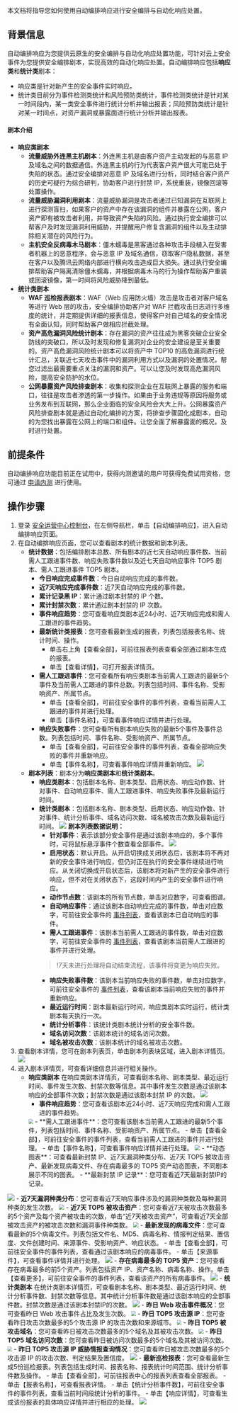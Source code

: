 本文档将指导您如何使用自动编排响应进行安全编排与自动化响应处置。

## 背景信息
自动编排响应为您提供云原生的安全编排与自动化响应处置功能，可针对云上安全事件为您提供安全编排剧本，实现高效的自动化响应处置。自动编排响应包括**响应类**和**统计类**剧本：
- 响应类是针对新产生的安全事件实时响应。
- 统计类目前分为事件检测类统计和风险预防类统计，事件检测类统计是针对某一时间段内，某一类安全事件进行统计分析并输出报表；风险预防类统计是针对某一时间点，对资产漏洞或暴露面进行统计分析并输出报表。

#### 剧本介绍
- **响应类剧本**
	- **流量威胁外连黑主机剧本**：外连黑主机是由客户资产主动发起的与恶意 IP 及域名之间的数据通信。外连黑主机的行为代表客户资产很大可能已处于失陷的状态。通过安全编排对恶意 IP 及域名进行分析，同时结合客户资产的历史可疑行为综合研判，协助客户进行封禁 IP，系统重装，镜像回滚等处置操作。
	- **流量威胁漏洞利用剧本**：流量威胁漏洞是攻击者通过已知漏洞在互联网上进行探测盲扫，如果客户的资产中存在该漏洞的组件并暴露在公网，客户资产即有被攻击者利用，并导致资产失陷的风险。通过执行安全编排可以帮客户及时发现漏洞利用威胁，并提醒用户修复含漏洞的组件以及主动排除相关潜在的风险行为。
	- **主机安全反病毒木马剧本**：僵木蠕毒是黑客通过各种攻击手段植入在受害者机器上的恶意程序，会与恶意 IP 及域名通信，窃取客户隐私数据，甚至在客户以及腾讯云网络内部进行横向攻击造成巨大损失。通过执行安全编排帮助客户隔离清除僵木蠕毒，并根据病毒木马的行为操作帮助客户重装或回滚镜像，第一时间将风险威胁降到最低。
- **统计类剧本**
	- **WAF 巡检报表剧本**：WAF（Web 应用防火墙）攻击是攻击者对客户域名等进行 Web 层的攻击，安全编排协助客户对 WAF 拦截攻击日志进行多维度的统计，并定期提供详细的报表信息，使得客户对自己域名的安全情况有全面认知，同时帮助客户做相应拦截处理。
	- **资产高危漏洞风险统计剧本**：存在漏洞的资产往往成为黑客突破企业安全防线的突破口，所以及时发现和修复漏洞对企业的安全建设是至关重要的。资产高危漏洞风险统计剧本可以将资产中 TOP10 的高危漏洞进行统计汇总，关联近七天攻击事件中的漏洞利用方式以及漏洞的处置情况，帮您过滤出最需要重点关注的漏洞和资产。可以让您及时发现高危漏洞风险，提高安全防护的水位。
	- **公网暴露资产风险排查剧本**：收集和探测企业在互联网上暴露的服务和端口，往往是攻击者渗透的第一步操作。如果由于业务违规等原因将服务或业务发布到互联网，那么企业面临的安全风险会大大上升。公网暴露资产风险排查剧本就是通过自动化编排的方案，将排查步骤固化成剧本，自动的为您找出暴露在公网上的端口和组件。让您全面了解暴露面的概况，及时进行处置。

## 前提条件
自动编排响应功能目前正在试用中，获得内测邀请的用户可获得免费试用资格，您可通过 [申请内测](https://cloud.tencent.com/apply/p/w5svog9t1nj) 进行使用。

## 操作步骤
1. 登录 [安全运营中心控制台](https://console.cloud.tencent.com/ssav2/soar)，在左侧导航栏，单击【自动编排响应】，进入自动编排响应页面。
2. 在自动编排响应页面，您可以查看剧本的统计数据和剧本列表。
	- **统计数据**：包括编排剧本总数、所有剧本的近七天自动响应事件数、当前需人工跟进事件数、响应失败事件数以及近七天自动响应事件 TOP5 剧本、需人工跟进事件 TOP5 剧本。
		- **今日响应完成事件数**：今日自动响应完成的事件数。
		- **近7天响应完成事件数**：近7天自动响应完成的事件数。
		- **累计记录黑 IP**：累计通过剧本封禁的 IP 个数。
		- **累计封禁次数**：累计通过剧本封禁的 IP 次数。
		- **事件响应趋势**：您可查看响应类剧本近24小时、近7天响应完成和需人工跟进的事件趋势。
		- **最新统计类报表**：您可查看最新生成的报表，列表包括报表名称、统计时间、操作。
			- 单击右上角【查看全部】，可前往报表列表查看全部通过剧本生成的报表。
			- 单击【查看详情】，可打开报表详情页。
		- **需人工跟进事件**：您可查看所有响应类剧本当前需人工跟进的最新5个事件及当前需人工跟进的事件总数。列表包括时间、事件名称、受影响资产、所属节点。
			- 单击【查看全部】，可前往安全事件的事件列表，查看当前需人工跟进的事件并进行处理。
			- 单击【事件名称】，可查看事件响应详情并进行处理。
		- **响应失败事件**：您可查看所有剧本响应失败的最新5个事件及事件总数。列表包括时间、事件名称、受影响资产、所属节点。
			- 单击【查看全部】，可前往安全事件的事件列表，查看全部响应失败的事件并重新响应。
			- 单击【事件名称】，可查看事件响应详情并重新响应。
	![](https://main.qcloudimg.com/raw/b16a600a58fd8720f460b826a26188c5.png)
	- **剧本列表**：剧本分为**响应类剧本**和**统计类剧本**。
		- **响应类剧本**：包括剧本名称、剧本类型、启用状态、响应动作数、针对事件、自动响应事件、需人工跟进事件、响应失败事件及最新运行时间。
		- **统计类剧本**：包括剧本名称、剧本类型、启用状态、响应动作数、针对事件、统计分析事件、域名访问次数、域名被攻击次数及最新运行时间。
	![](https://main.qcloudimg.com/raw/536c62859f7c3918b33299a08d3534ea.png)
	**剧本列表数据说明：**
			- **针对事件**：表示该部分安全事件是通过该剧本响应的，多个事件时，可将鼠标悬浮事件个数查看全部事件。
	![](https://main.qcloudimg.com/raw/49c9f6aa49eb3a9d5d586012e04e9289.png)
			- **启用状态**：默认开启。从开启切换成关闭状态后，该剧本将不再对新的安全事件进行响应，但仍对正在执行的安全事件继续进行响应。从关闭切换成开启状态后，该剧本将对新产生的安全事件进行响应，但不对在关闭状态下，这段时间内产生的安全事件进行响应。
			- **动作节点数**：该剧本的所有节点数，单击对应数字，可查看图谱。
			- **自动响应事件**：通过该剧本自动响应完成的事件数，单击对应数字，可前往安全事件的 [事件列表](https://console.cloud.tencent.com/ssav2/event/eventList)，查看该剧本已自动响应的事件。
			- **需人工跟进事件**：该剧本当前需人工跟进的事件数，单击对应数字，可前往安全事件的 [事件列表](https://console.cloud.tencent.com/ssav2/event/eventList)，查看该剧本当前需人工跟进的事件并进行处理。
			>!7天未进行处理将自动结束流程，该事件将变更为响应失败。
			- **响应失败事件数**：该剧本当前响应失败的事件数，单击对应数字，可前往安全事件的 [事件列表](https://console.cloud.tencent.com/ssav2/event/eventList)，查看该剧本当前响应失败的事件并重新响应。
			- **最近运行时间**：剧本最新运行时间，响应类剧本实时运行，统计类剧本每天执行一次。
			- **统计分析事件**：该统计类剧本统计分析的安全事件数。
			- **域名访问次数**：该剧本统计的域名访问次数。
			- **域名被攻击次数**：该剧本统计的域名被攻击次数。
3. 查看剧本详情，您可在剧本列表页，单击剧本列表块区域，进入剧本详情页。
![](https://main.qcloudimg.com/raw/c030634647417b6fb3821702163676a9.jpg)
4. 进入剧本详情页，可查看详细信息并进行相关操作。
	- **响应类剧本**
在响应类剧本详情页，可查看剧本名称、剧本类型、最近运行时间、事件发生次数、封禁次数等信息。其中事件发生次数是通过该剧本响应的全部事件次数；封禁次数是通过该剧本封禁 IP 的次数。
![](https://main.qcloudimg.com/raw/a50a09e05cd5c6505a796541025c0942.png)
		- **事件响应趋势**：您可查看该剧本近24小时、近7天响应完成和需人工跟进的事件趋势。
		<img src="https://main.qcloudimg.com/raw/468b4b72d671b13f89d66a9d94451824.png" style="zoom:65%;" />
		- **需人工跟进事件**：您可查看该剧本当前需人工跟进的最新5个事件，列表包括时间、事件名称、受影响资产、所属节点。
			- 单击【查看全部】，可前往安全事件的事件列表，查看当前需人工跟进的事件并进行处理。
			- 单击【事件名称】，可查看事件响应详情并进行处理。
		<img src="https://main.qcloudimg.com/raw/14635e69def6be036a9f6cca69da7182.png" style="zoom:75%;" />
		- **动态图表**：可查看最新封禁 IP、近7天漏洞种类分布、近7天 TOP5 被攻击资产、最新发现病毒文件、存在病毒最多的 TOP5 资产动态图表，不同剧本展示不同的图表。
			- **最新封禁 IP 记录**：您可查看近7天最新封禁IP的记录。
![](https://main.qcloudimg.com/raw/352fec37b7c059a22b5a90a16b25793e.png)
			- **近7天漏洞种类分布**：您可查看近7天响应事件涉及的漏洞种类数及每种漏洞种类的发生次数。
		<img src="https://main.qcloudimg.com/raw/53127c6ad52a297b643bdc9d0b52d21c.png" style="zoom:75%;" />
			- **近7天 TOP5 被攻击资产**：您可查看近7天被攻击次数最多的5个资产及每个资产被攻击的次数，单击“近7天被攻击资产”，可查看近7天全部被攻击资产的被攻击次数和漏洞事件种类数。
		<img src="https://main.qcloudimg.com/raw/86520541288972659f16a1b1ad32067c.png" style="zoom:75%;" />
			- **最新发现的病毒文件**：您可查看最新的5个病毒文件。列表包括文件名、MD5、病毒名称、情报判定结果、置信度、文件创建时间、来源事件、受影响资产、响应状态。
				- 单击【查看全部】，可前往安全事件的事件列表，查看通过该剧本响应的病毒事件。
				- 单击【来源事件】，可查看事件详情并进行处理。
		![](https://main.qcloudimg.com/raw/0122334833d1e2c67ae4d72d37273f1d.png)
			- **存在病毒最多的 TOP5 资产**：您可查看存在病毒最多的前5个资产。列表包括资产 IP、资产名称、病毒名称、操作。单击【查看更多】，可前往安全事件的事件列表，查看该资产的所有病毒事件。
		![](https://main.qcloudimg.com/raw/16152ebb8d38583e334df465a43be9ac.png)
	- **统计类剧本**
在统计类剧本详情页，可查看剧本名称、剧本类型、最近运行时间、统计分析事件数、封禁次数等信息。其中统计分析事件数是通过该剧本响应的全部事件数。封禁次数是通过该剧本封禁IP的次数。
![](https://main.qcloudimg.com/raw/45d55a113f83cfabb905a01a3afe3efc.png)
		- **昨日 Web 攻击事件概况**：您可查看昨日 Web 攻击事件占比及发生次数。
	<img src="https://main.qcloudimg.com/raw/1a0d5dfa5b0a35647a2f3e1c3d323801.png" style="zoom:65%;" />
		- **昨日 TOP5 攻击源 IP**：您可查看昨日攻击次数最多的5个攻击源 IP 的攻击次数和来源城市。
		<img src="https://main.qcloudimg.com/raw/a07e5e55353d9fb235f18377bfa88bec.png" style="zoom:65%;" />
		- **昨日 TOP5 被攻击域名**：您可查看昨日被攻击次数最多的5个域名及其被攻击次数。
		<img src="https://main.qcloudimg.com/raw/760a02f0fd99f90d98a53c5b5c6bec05.png" style="zoom:65%;" />
		- **昨日 TOP5 域名访问次数**：您可查看昨日被访问次数最多的5个域名及其被访问次数。
		<img src="https://main.qcloudimg.com/raw/c478ff19a9b286602b8e3ef59eefdd9c.png" style="zoom:65%;" />
		- **昨日 TOP5 攻击源 IP 威胁情报查询情况**：您可查看昨日被攻击次数最多的5个攻击源 IP 的攻击次数、判定结果及置信度。
		![](https://main.qcloudimg.com/raw/0ce96b82ee1d147f853ac7827682fc4f.png)
		- **最新巡检报表**：您可查看最新生成5份巡检报表。列表包括生成时间、报表名称、报表统计时间范围、统计分析事件数及操作。
			- 单击【查看全部】，可前往报表中心的报表列表查看全部报表。
			- 单击【报表名称】，可查看报表详情。
			- 单击【统计分析事件数】，可前往安全事件的事件列表，查看当前时间段统计分析的事件。
			- 单击【响应详情】，可查看生成该份报表的具体响应详情并进行相应的处理。
![](https://main.qcloudimg.com/raw/370f6745c218f3dcc68e9722054e7b0d.png)
